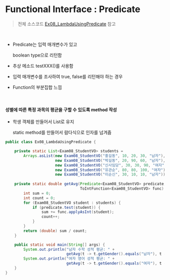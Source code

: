 # Functional Interface : Predicate

> 전체 소스코드 [Ex08_LambdaUsingPredicate](https://github.com/5dddddo/java/blob/master/0820_Java_SE_programming/Ex08_LambdaUsingPredicate.java) 참고

<br>

 * Predicate는 입력 매개변수가 있고

    boolean type으로 리턴함

 * 추상 메소드 testXXX()를 사용함

 * 입력 매개변수를 조사하여 true, false를 리턴해야 하는 경우

 * Function의 부분집합 느낌

<br>

#### 성별에 따른 특정 과목의 평균을 구할 수 있도록 method 작성

- 학생 객체를 만들어서 List로 유지

  static method를 만들어서 람다식으로 인자를 넘겨줌

``` java
public class Ex08_LambdaUsingPredicate {

	private static List<Exam08_StudentVO> students =
        Arrays.asList(new Exam08_StudentVO("홍길동", 10, 20, 30, "남자"),
                      new Exam08_StudentVO("박길동", 20, 90, 60, "남자"),
                      new Exam08_StudentVO("신사임당", 30, 30, 90, "여자"),
                      new Exam08_StudentVO("유관순", 80, 80, 100, "여자"),
                      new Exam08_StudentVO("이순신", 30, 10, 10, "남자"));
    
	private static double getAvg(Predicate<Exam08_StudentVO> predicate,
                                 ToIntFunction<Exam08_StudentVO> func) {
		int sum = 0;
		int count = 0;
		for (Exam08_StudentVO student : students) {
			if (predicate.test(student)) {
				sum += func.applyAsInt(student);
				count++;
			}
		}
		return (double) sum / count;
	}

	public static void main(String[] args) {
		System.out.println("남자 수학 성적 평균: " +
                           getAvg(t -> t.getGender().equals("남자"), t -> t.getMath()));
		System.out.println("여자 영어 성적 평균: " +
                           getAvg(t -> t.getGender().equals("여자"), t -> t.getEng()));
	}
}
```

